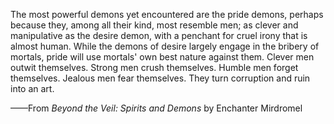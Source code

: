 The most powerful demons yet encountered are the pride demons, perhaps because they, among all their kind, most resemble men; as clever and manipulative as the desire demon, with a penchant for cruel irony that is almost human. While the demons of desire largely engage in the bribery of mortals, pride will use mortals' own best nature against them. Clever men outwit themselves. Strong men crush themselves. Humble men forget themselves. Jealous men fear themselves. They turn corruption and ruin into an art.

——From <i> Beyond the Veil: Spirits and Demons </i> by Enchanter Mirdromel
